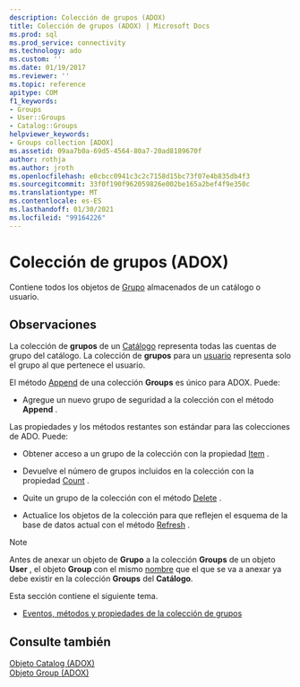 ```yaml
---
description: Colección de grupos (ADOX)
title: Colección de grupos (ADOX) | Microsoft Docs
ms.prod: sql
ms.prod_service: connectivity
ms.technology: ado
ms.custom: ''
ms.date: 01/19/2017
ms.reviewer: ''
ms.topic: reference
apitype: COM
f1_keywords:
- Groups
- User::Groups
- Catalog::Groups
helpviewer_keywords:
- Groups collection [ADOX]
ms.assetid: 09aa7b0a-69d5-4564-80a7-20ad8189670f
author: rothja
ms.author: jroth
ms.openlocfilehash: e0cbcc0941c3c2c7158d15bc73f07e4b835db4f3
ms.sourcegitcommit: 33f0f190f962059826e002be165a2bef4f9e350c
ms.translationtype: MT
ms.contentlocale: es-ES
ms.lasthandoff: 01/30/2021
ms.locfileid: "99164226"
---
```

# <a name="groups-collection-adox"></a>Colección de grupos (ADOX)
Contiene todos los objetos de [Grupo](./group-object-adox.md) almacenados de un catálogo o usuario.  
  
## <a name="remarks"></a>Observaciones  
 La colección de **grupos** de un [Catálogo](./catalog-object-adox.md) representa todas las cuentas de grupo del catálogo. La colección de **grupos** para un [usuario](./user-object-adox.md) representa solo el grupo al que pertenece el usuario.  
  
 El método [Append](./append-method-adox-groups.md) de una colección **Groups** es único para ADOX. Puede:  
  
-   Agregue un nuevo grupo de seguridad a la colección con el método **Append** .  
  
 Las propiedades y los métodos restantes son estándar para las colecciones de ADO. Puede:  
  
-   Obtener acceso a un grupo de la colección con la propiedad [Item](../ado-api/item-property-ado.md) .  
  
-   Devuelve el número de grupos incluidos en la colección con la propiedad [Count](../ado-api/count-property-ado.md) .  
  
-   Quite un grupo de la colección con el método [Delete](./delete-method-adox-collections.md) .  
  
-   Actualice los objetos de la colección para que reflejen el esquema de la base de datos actual con el método [Refresh](../ado-api/refresh-method-ado.md) .  
  
> [!NOTE]
>  Antes de anexar un objeto de **Grupo** a la colección **Groups** de un objeto **User** , el objeto **Group** con el mismo [nombre](./name-property-adox.md) que el que se va a anexar ya debe existir en la colección **Groups** del **Catálogo**.  
  
 Esta sección contiene el siguiente tema.  
  
-   [Eventos, métodos y propiedades de la colección de grupos](./groups-collection-properties-methods-and-events.md)  
  
## <a name="see-also"></a>Consulte también  
 [Objeto Catalog (ADOX)](./catalog-object-adox.md)   
 [Objeto Group (ADOX)](./group-object-adox.md)